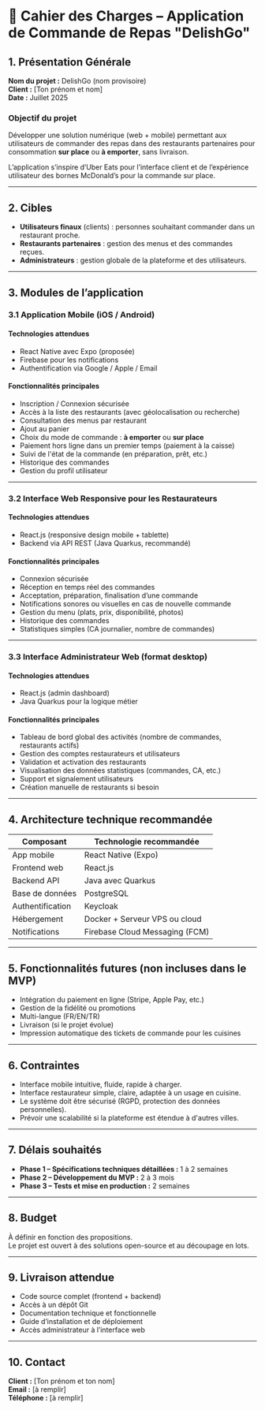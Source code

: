 # 📄 Cahier des Charges – Application de Commande de Repas "DelishGo"

## 1. Présentation Générale

**Nom du projet :** DelishGo (nom provisoire)  
**Client :** [Ton prénom et nom]  
**Date :** Juillet 2025

### Objectif du projet

Développer une solution numérique (web + mobile) permettant aux utilisateurs de commander des repas dans des restaurants
partenaires pour consommation **sur place** ou **à emporter**, sans livraison.

L’application s’inspire d’Uber Eats pour l’interface client et de l’expérience utilisateur des bornes McDonald’s pour la
commande sur place.

---

## 2. Cibles

- **Utilisateurs finaux** (clients) : personnes souhaitant commander dans un restaurant proche.
- **Restaurants partenaires** : gestion des menus et des commandes reçues.
- **Administrateurs** : gestion globale de la plateforme et des utilisateurs.

---

## 3. Modules de l’application

### 3.1 Application Mobile (iOS / Android)

#### Technologies attendues

- React Native avec Expo (proposée)
- Firebase pour les notifications
- Authentification via Google / Apple / Email

#### Fonctionnalités principales

- Inscription / Connexion sécurisée
- Accès à la liste des restaurants (avec géolocalisation ou recherche)
- Consultation des menus par restaurant
- Ajout au panier
- Choix du mode de commande : **à emporter** ou **sur place**
- Paiement hors ligne dans un premier temps (paiement à la caisse)
- Suivi de l'état de la commande (en préparation, prêt, etc.)
- Historique des commandes
- Gestion du profil utilisateur

---

### 3.2 Interface Web Responsive pour les Restaurateurs

#### Technologies attendues

- React.js (responsive design mobile + tablette)
- Backend via API REST (Java Quarkus, recommandé)

#### Fonctionnalités principales

- Connexion sécurisée
- Réception en temps réel des commandes
- Acceptation, préparation, finalisation d’une commande
- Notifications sonores ou visuelles en cas de nouvelle commande
- Gestion du menu (plats, prix, disponibilité, photos)
- Historique des commandes
- Statistiques simples (CA journalier, nombre de commandes)

---

### 3.3 Interface Administrateur Web (format desktop)

#### Technologies attendues

- React.js (admin dashboard)
- Java Quarkus pour la logique métier

#### Fonctionnalités principales

- Tableau de bord global des activités (nombre de commandes, restaurants actifs)
- Gestion des comptes restaurateurs et utilisateurs
- Validation et activation des restaurants
- Visualisation des données statistiques (commandes, CA, etc.)
- Support et signalement utilisateurs
- Création manuelle de restaurants si besoin

---

## 4. Architecture technique recommandée

| Composant        | Technologie recommandée        |
|------------------|--------------------------------|
| App mobile       | React Native (Expo)            |
| Frontend web     | React.js                       |
| Backend API      | Java avec Quarkus              |
| Base de données  | PostgreSQL                     |
| Authentification | Keycloak                       |
| Hébergement      | Docker + Serveur VPS ou cloud  |
| Notifications    | Firebase Cloud Messaging (FCM) |

---

## 5. Fonctionnalités futures (non incluses dans le MVP)

- Intégration du paiement en ligne (Stripe, Apple Pay, etc.)
- Gestion de la fidélité ou promotions
- Multi-langue (FR/EN/TR)
- Livraison (si le projet évolue)
- Impression automatique des tickets de commande pour les cuisines

---

## 6. Contraintes

- Interface mobile intuitive, fluide, rapide à charger.
- Interface restaurateur simple, claire, adaptée à un usage en cuisine.
- Le système doit être sécurisé (RGPD, protection des données personnelles).
- Prévoir une scalabilité si la plateforme est étendue à d'autres villes.

---

## 7. Délais souhaités

- **Phase 1 – Spécifications techniques détaillées :** 1 à 2 semaines
- **Phase 2 – Développement du MVP :** 2 à 3 mois
- **Phase 3 – Tests et mise en production :** 2 semaines

---

## 8. Budget

À définir en fonction des propositions.  
Le projet est ouvert à des solutions open-source et au découpage en lots.

---

## 9. Livraison attendue

- Code source complet (frontend + backend)
- Accès à un dépôt Git
- Documentation technique et fonctionnelle
- Guide d’installation et de déploiement
- Accès administrateur à l’interface web

---

## 10. Contact

**Client :** [Ton prénom et ton nom]  
**Email :** [à remplir]  
**Téléphone :** [à remplir]  
